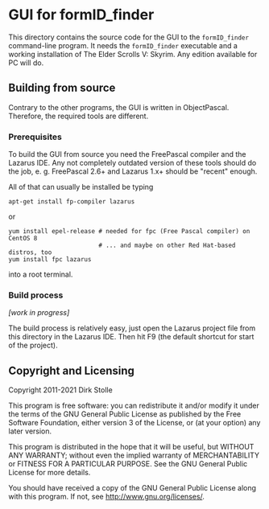 # GUI for formID_finder

This directory contains the source code for the GUI to the `formID_finder`
command-line program. It needs the `formID_finder` executable and a working
installation of The Elder Scrolls V: Skyrim. Any edition available for PC will
do.

## Building from source

Contrary to the other programs, the GUI is written in ObjectPascal. Therefore,
the required tools are different.

### Prerequisites

To build the GUI from source you need the FreePascal compiler and the Lazarus
IDE. Any not completely outdated version of these tools should do the job, e. g.
FreePascal 2.6+ and Lazarus 1.x+ should be "recent" enough.

All of that can usually be installed be typing

    apt-get install fp-compiler lazarus 

or

    yum install epel-release # needed for fpc (Free Pascal compiler) on CentOS 8
                             # ... and maybe on other Red Hat-based distros, too
    yum install fpc lazarus

into a root terminal.

### Build process

_[work in progress]_

The build process is relatively easy, just open the Lazarus project file from
this directory in the Lazarus IDE. Then hit F9 (the default shortcut for start
of the project).

## Copyright and Licensing

Copyright 2011-2021  Dirk Stolle

This program is free software: you can redistribute it and/or modify
it under the terms of the GNU General Public License as published by
the Free Software Foundation, either version 3 of the License, or
(at your option) any later version.

This program is distributed in the hope that it will be useful,
but WITHOUT ANY WARRANTY; without even the implied warranty of
MERCHANTABILITY or FITNESS FOR A PARTICULAR PURPOSE.  See the
GNU General Public License for more details.

You should have received a copy of the GNU General Public License
along with this program.  If not, see <http://www.gnu.org/licenses/>.
